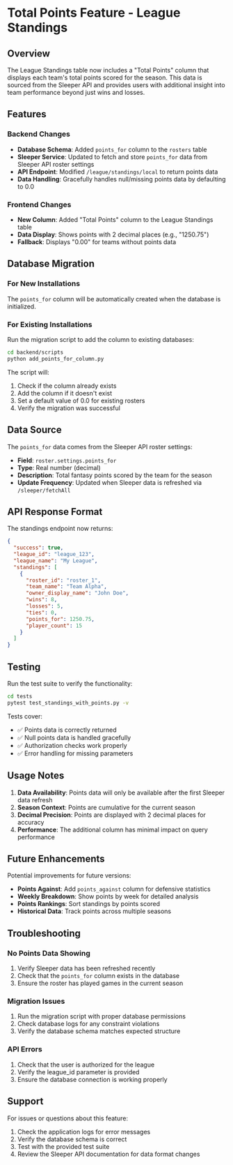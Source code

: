 # Total Points Feature - League Standings

## Overview
The League Standings table now includes a "Total Points" column that displays each team's total points scored for the season. This data is sourced from the Sleeper API and provides users with additional insight into team performance beyond just wins and losses.

## Features

### Backend Changes
- **Database Schema**: Added `points_for` column to the `rosters` table
- **Sleeper Service**: Updated to fetch and store `points_for` data from Sleeper API roster settings
- **API Endpoint**: Modified `/league/standings/local` to return points data
- **Data Handling**: Gracefully handles null/missing points data by defaulting to 0.0

### Frontend Changes
- **New Column**: Added "Total Points" column to the League Standings table
- **Data Display**: Shows points with 2 decimal places (e.g., "1250.75")
- **Fallback**: Displays "0.00" for teams without points data

## Database Migration

### For New Installations
The `points_for` column will be automatically created when the database is initialized.

### For Existing Installations
Run the migration script to add the column to existing databases:

```bash
cd backend/scripts
python add_points_for_column.py
```

The script will:
1. Check if the column already exists
2. Add the column if it doesn't exist
3. Set a default value of 0.0 for existing rosters
4. Verify the migration was successful

## Data Source

The `points_for` data comes from the Sleeper API roster settings:
- **Field**: `roster.settings.points_for`
- **Type**: Real number (decimal)
- **Description**: Total fantasy points scored by the team for the season
- **Update Frequency**: Updated when Sleeper data is refreshed via `/sleeper/fetchAll`

## API Response Format

The standings endpoint now returns:

```json
{
  "success": true,
  "league_id": "league_123",
  "league_name": "My League",
  "standings": [
    {
      "roster_id": "roster_1",
      "team_name": "Team Alpha",
      "owner_display_name": "John Doe",
      "wins": 8,
      "losses": 5,
      "ties": 0,
      "points_for": 1250.75,
      "player_count": 15
    }
  ]
}
```

## Testing

Run the test suite to verify the functionality:

```bash
cd tests
pytest test_standings_with_points.py -v
```

Tests cover:
- ✅ Points data is correctly returned
- ✅ Null points data is handled gracefully
- ✅ Authorization checks work properly
- ✅ Error handling for missing parameters

## Usage Notes

1. **Data Availability**: Points data will only be available after the first Sleeper data refresh
2. **Season Context**: Points are cumulative for the current season
3. **Decimal Precision**: Points are displayed with 2 decimal places for accuracy
4. **Performance**: The additional column has minimal impact on query performance

## Future Enhancements

Potential improvements for future versions:
- **Points Against**: Add `points_against` column for defensive statistics
- **Weekly Breakdown**: Show points by week for detailed analysis
- **Points Rankings**: Sort standings by points scored
- **Historical Data**: Track points across multiple seasons

## Troubleshooting

### No Points Data Showing
1. Verify Sleeper data has been refreshed recently
2. Check that the `points_for` column exists in the database
3. Ensure the roster has played games in the current season

### Migration Issues
1. Run the migration script with proper database permissions
2. Check database logs for any constraint violations
3. Verify the database schema matches expected structure

### API Errors
1. Check that the user is authorized for the league
2. Verify the league_id parameter is provided
3. Ensure the database connection is working properly

## Support

For issues or questions about this feature:
1. Check the application logs for error messages
2. Verify the database schema is correct
3. Test with the provided test suite
4. Review the Sleeper API documentation for data format changes 